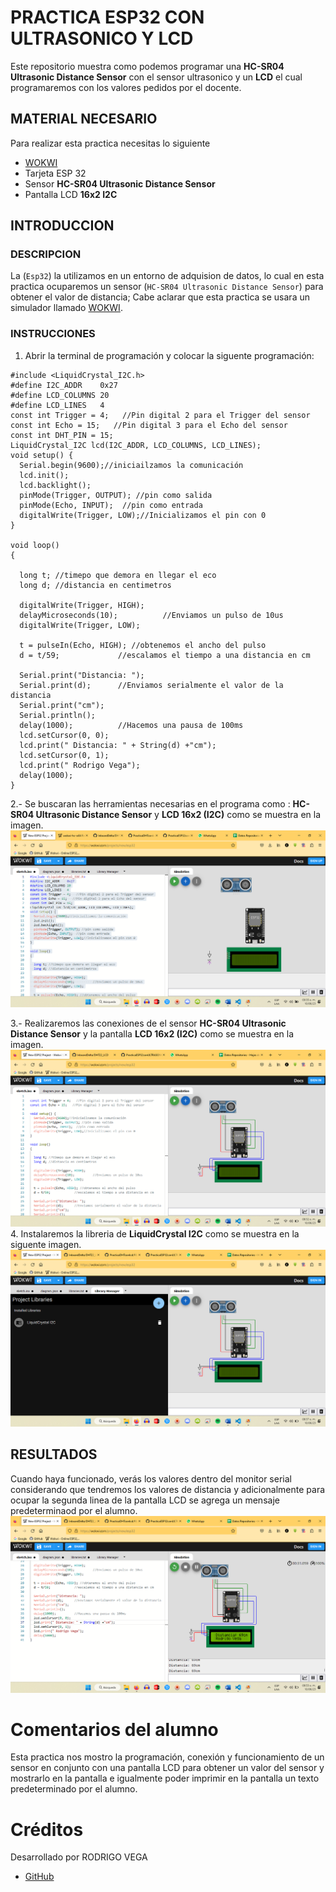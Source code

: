# PRACTICA ESP32 CON ULTRASONICO Y LCD
Este repositorio muestra como podemos programar una **HC-SR04 Ultrasonic Distance Sensor** con el sensor ultrasonico y un **LCD** el cual programaremos con los valores pedidos por el docente.
## MATERIAL NECESARIO

Para realizar esta practica necesitas lo siguiente

- [WOKWI](https://https://wokwi.com/)
- Tarjeta ESP 32
- Sensor **HC-SR04 Ultrasonic Distance Sensor**
- Pantalla LCD **16x2 I2C**
## INTRODUCCION
### DESCRIPCION
La (```Esp32```) la utilizamos en un entorno de adquision de datos, lo cual en esta practica ocuparemos un sensor (```HC-SR04 Ultrasonic Distance Sensor```) para obtener el valor de distancia; Cabe aclarar que esta practica se usara un simulador llamado [WOKWI](https://https://wokwi.com/). 
### INSTRUCCIONES
1. Abrir la terminal de programación y colocar la siguente programación:

```
#include <LiquidCrystal_I2C.h>
#define I2C_ADDR    0x27
#define LCD_COLUMNS 20
#define LCD_LINES   4
const int Trigger = 4;   //Pin digital 2 para el Trigger del sensor
const int Echo = 15;   //Pin digital 3 para el Echo del sensor
const int DHT_PIN = 15;
LiquidCrystal_I2C lcd(I2C_ADDR, LCD_COLUMNS, LCD_LINES);
void setup() {
  Serial.begin(9600);//iniciailzamos la comunicación
  lcd.init();
  lcd.backlight();
  pinMode(Trigger, OUTPUT); //pin como salida
  pinMode(Echo, INPUT);  //pin como entrada
  digitalWrite(Trigger, LOW);//Inicializamos el pin con 0
}

void loop()
{

  long t; //timepo que demora en llegar el eco
  long d; //distancia en centimetros

  digitalWrite(Trigger, HIGH);
  delayMicroseconds(10);          //Enviamos un pulso de 10us
  digitalWrite(Trigger, LOW);
  
  t = pulseIn(Echo, HIGH); //obtenemos el ancho del pulso
  d = t/59;             //escalamos el tiempo a una distancia en cm
  
  Serial.print("Distancia: ");
  Serial.print(d);      //Enviamos serialmente el valor de la distancia
  Serial.print("cm");
  Serial.println();
  delay(1000);          //Hacemos una pausa de 100ms
  lcd.setCursor(0, 0);
  lcd.print(" Distancia: " + String(d) +"cm");
  lcd.setCursor(0, 1);
  lcd.print(" Rodrigo Vega");
  delay(1000);
}

```
2.- Se buscaran las herramientas necesarias en el programa como : **HC-SR04 Ultrasonic Distance Sensor** y **LCD 16x2 (I2C)** como se muestra en la imagen.
![](https://github.com/InboardDelta/ULTRASONICO_LCD/blob/main/componentes.png?raw=true)

3.- Realizaremos las conexiones de el sensor **HC-SR04 Ultrasonic Distance Sensor** y la pantalla **LCD 16x2 (I2C)** como se muestra en la imagen.
![](https://github.com/InboardDelta/ULTRASONICO_LCD/blob/main/conexiones.png?raw=true)
4. Instalaremos la libreria de **LiquidCrystal I2C** como se muestra en la siguente imagen.
![](https://github.com/InboardDelta/ULTRASONICO_LCD/blob/main/libreria.png?raw=true)

## RESULTADOS
Cuando haya funcionado, verás los valores dentro del monitor serial considerando que tendremos los valores de distancia y adicionalmente para ocupar la segunda linea de la pantalla LCD se agrega un mensaje predeterminaod por el alumno.
![](https://github.com/InboardDelta/ULTRASONICO_LCD/blob/main/funciona.png?raw=true)
# Comentarios del alumno
Esta practica nos mostro la programación, conexión y funcionamiento de un sensor en conjunto con una pantalla LCD para obtener un valor del sensor y mostrarlo en la pantalla e igualmente poder imprimir en la pantalla un texto predeterminado por el alumno.

# Créditos

Desarrollado por RODRIGO VEGA
- [GitHub](https://github.com/InboardDelta)